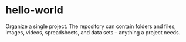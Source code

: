 # hello-world
Organize a single project. The repository can contain folders and files, images, videos, spreadsheets, and data sets – anything a project needs.
